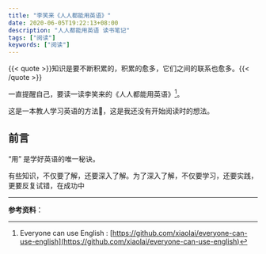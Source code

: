 ```yaml
---
title: "李笑来《人人都能用英语》"
date: 2020-06-05T19:22:13+08:00
description: "人人都能用英语 读书笔记"
tags: ["阅读"]
keywords: ["阅读"]
---
```


{{< quote >}}知识是要不断积累的，积累的愈多，它们之间的联系也愈多。{{< /quote >}}

一直提醒自己，要读一读李笑来的《人人都能用英语》[^1]。

这是一本教人学习英语的方法📕，这是我还没有开始阅读时的想法。

## 前言

“用” 是学好英语的唯一秘诀。

有些知识，不仅要了解，还要深入了解。为了深入了解，不仅要学习，还要实践，更要反复试错，在成功中

---

**参考资料**：

[^1]: Everyone can use English : [https://github.com/xiaolai/everyone-can-use-english](https://github.com/xiaolai/everyone-can-use-english)
